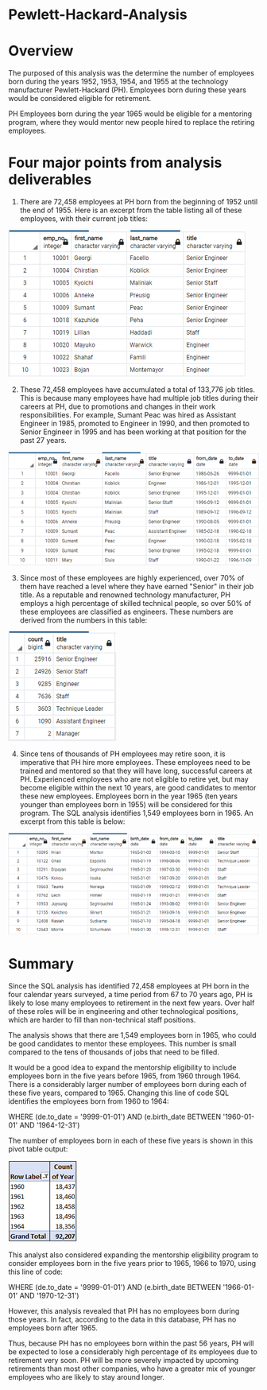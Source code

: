 # Pewlett-Hackard-Analysis

# Overview

The purposed of this analysis was the determine the number of employees born during the years 1952, 1953, 1954, and 1955 at the technology manufacturer Pewlett-Hackard (PH). Employees born during these years would be considered eligible for retirement.

PH Employees born during the year 1965 would be eligible for a mentoring program, where they would mentor new people hired to replace the retiring employees.

# Four major points from analysis deliverables

1) There are 72,458 employees at PH born from the beginning of 1952 until the end of 1955. Here is an excerpt from the table listing all of these employees, with their current job titles:

![Unique-Titles](Unique-Titles.png)

2) These 72,458 employees have accumulated a total of 133,776 job titles. This is because many employees have had multiple job titles during their careers at PH, due to promotions and changes in their work responsibilities. For example, Sumant Peac was hired as Assistant Engineer in 1985, promoted to Engineer in 1990, and then promoted to Senior Engineer in 1995 and has been working at that position for the past 27 years.

![Retirement-Titles](Retirement-Titles.png) 

3) Since most of these employees are highly experienced, over 70% of them have reached a level where they have earned "Senior" in their job title. As a reputable and renowned technology manufacturer, PH employs a high percentage of skilled technical people, so over 50% of these employees are classified as engineers. These numbers are derived from the numbers in this table:

![Retiring-Titles](Retiring-Titles.png)

4) Since tens of thousands of PH employees may retire soon, it is imperative that PH hire more employees. These employees need to be trained and mentored so that they will have long, successful careers at PH. Experienced employees who are not eligible to retire yet, but may become eligible within the next 10 years, are good candidates to mentor these new employees. Employees born in the year 1965 (ten years younger than employees born in 1955) will be considered for this program. The SQL analysis identifies 1,549 employees born in 1965. An excerpt from this table is below:

![Mentorship-Eligibility](Mentorship-Eligibility.png)

# Summary

Since the SQL analysis has identified 72,458 employees at PH born in the four calendar years surveyed, a time period from 67 to 70 years ago, PH is likely to lose many employees to retirement in the next few years. Over half of these roles will be in engineering and other technological positions, which are harder to fill than non-technical staff positions.

The analysis shows that there are 1,549 employees born in 1965, who could be good candidates to mentor these employees. This number is small compared to the tens of thousands of jobs that need to be filled. 

It would be a good idea to expand the mentorship eligibility to include employees born in the five years before 1965, from 1960 through 1964. There is a considerably larger number of employees born during each of these five years, compared to 1965. Changing this line of code SQL identifies the employees born from 1960 to 1964:

WHERE (de.to_date = '9999-01-01') AND (e.birth_date BETWEEN '1960-01-01' AND '1964-12-31')

The number of employees born in each of these five years is shown in this pivot table output:

![Years1960-1964](Years1960-1964.png)

This analyst also considered expanding the mentorship eligibility program to consider employees born in the five years prior to 1965, 1966 to 1970, using this line of code:

WHERE (de.to_date = '9999-01-01') AND (e.birth_date BETWEEN '1966-01-01' AND '1970-12-31')

However, this analysis revealed that PH has no employees born during those years. In fact, according to the data in this database, PH has no employees born after 1965. 

Thus, because PH has no employees born within the past 56 years, PH will be expected to lose a considerably high percentage of its employees due to retirement very soon. PH will be more severely impacted by upcoming retirements than most other companies, who have a greater mix of younger employees who are likely to stay around longer.
